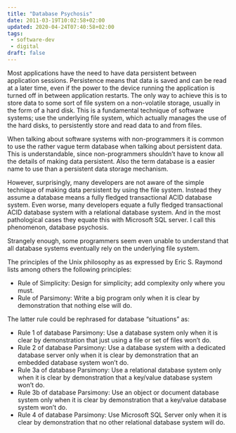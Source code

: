 ```yaml
---
title: "Database Psychosis"
date: 2011-03-19T10:02:58+02:00
updated: 2020-04-24T07:40:58+02:00
tags:
 - software-dev
 - digital
draft: false
---
```


Most applications have the need to have data persistent between application sessions. Persistence means that data is saved and can be read at a later time, even if the power to the device running the application is turned off in between application restarts. The only way to achieve this is to store data to some sort of file system on a non-volatile storage, usually in the form of a hard disk. This is a fundamental technique of software systems; use the underlying file system, which actually manages the use of the hard disks, to persistently store and read data to and from files.

When talking about software systems with non-programmers it is common to use the rather vague term database when talking about persistent data. This is understandable, since non-programmers shouldn’t have to know all the details of making data persistent. Also the term database is a easier name to use than a persistent data storage mechanism.

However, surprisingly, many developers are not aware of the simple technique of making data persistent by using the file system. Instead they assume a database means a fully fledged transactional ACID database system. Even worse, many developers equate a fully fledged transactional ACID database system with a relational database system. And in the most pathological cases they equate this with Microsoft SQL server. I call this phenomenon, database psychosis.

Strangely enough, some programmers seem even unable to understand that all database systems eventually rely on the underlying file system.

The principles of the Unix philosophy as as expressed by Eric S. Raymond lists among others the following principles:

* Rule of Simplicity: Design for simplicity; add complexity only where you must.
* Rule of Parsimony: Write a big program only when it is clear by demonstration that nothing else will do.

The latter rule could be rephrased for database “situations” as:

* Rule 1 of database Parsimony: Use a database system only when it is clear by demonstration that just using a file or set of files won’t do.
* Rule 2 of database Parsimony: Use a database system with a dedicated database server only when it is clear by demonstration that an embedded database system won’t do.
* Rule 3a of database Parsimony: Use a relational database system only when it is clear by demonstration that a key/value database system won’t do.
* Rule 3b of database Parsimony: Use an object or document database system only when it is clear by demonstration that a key/value database system won’t do.
* Rule 4 of database Parsimony: Use Microsoft SQL Server only when it is clear by demonstration that no other relational database system will do.
